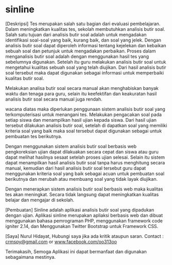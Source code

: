 # sinline

[Deskripsi]
Tes merupakan salah satu bagian dari evaluasi pembelajaran. Dalam meningkatkan kualitas tes, sekolah membutuhkan analisis butir soal. Salah satu tujuan dari analisis butir soal adalah untuk mengadakan identifikasi soal-soal yang baik, kurang baik, dan soal yang jelek. Dengan analisis butir soal dapat diperoleh informasi tentang kejelekan dan kebaikan sebuah soal dan petunjuk untuk mengadakan perbaikan. Proses dalam menganalisis butir soal adalah dengan menggunakan hasil tes yang sebelumnya digunakan. Setelah itu guru melakukan analisis butir soal untuk mengetahui kualitas sebuah soal yang telah diujikan. Dari hasil analisis butir soal tersebut maka dapat digunakan sebagai informasi untuk memperbaiki kualitas butir soal.

Melakukan analisa butir soal secara manual akan menghabiskan banyak waktu dan tenaga para guru, selain itu keefektifan dan keakuratan hasil analisis butir soal secara manual juga rendah.

wacana diatas maka diperlukan penggunaan sistem analisis butir soal yang terkomputerisasi untuk menangani tes. Melakukan pengacakan soal pada setiap siswa dan menampilkan hasil ujian kepada siswa. Dari hasil ujian tersebut dilakukan analisis butir soal, setelah di dapatkan soal yang memiliki kriteria soal yang baik maka soal tersebut dapat digunakan sebagai untuk pembuatan tes berikutnya.

Dengan menggunakan sistem analisis butir soal berbasis web pengkoreksian ujian dapat dilakuakan secara cepat dan siswa atau guru dapat melihat hasilnya sesaat setelah proses ujian selesai. Selain itu sistem dapat menampilkan hasil analisis butir soal tanpa harus menghitung secara manual, kemudian dari hasil analisis butir soal tersebut guru dapat menggunakan kriteria soal yang baik sebagai acuan untuk pembuatan soal berikutnya dan merubah atau membuang soal yang tidak layak diujikan.  

Dengan menerapkan sistem analisis butir soal berbasis web maka kualitas tes akan meningkat. Secara tidak langsung dapat meningkatkan kualitas belajar dan mengajar di sekolah.

[Pembuatan]
Sinline adalah aplikasi analisis butir soal yang dipadukan dengan ujian. Aplikasi sinline merupakan apliaksi berbasis web dan dibuat menggunakan bahasa pemrograman PHP, menggunakan framework code igniter 2.14, dan Menggunakan Twitter Bootstrap untuk Framework CSS.

[Saya]
Nurul Hidayat, Hubungi saya jika ada kritik ataupun saran.
Contact : crmspy@gmail.com or www.facebook.com/oo313oo

Terimakasih, Semoga Aplikasi ini dapat bermanfaat dan digunakan sebagaimana mestinya.
